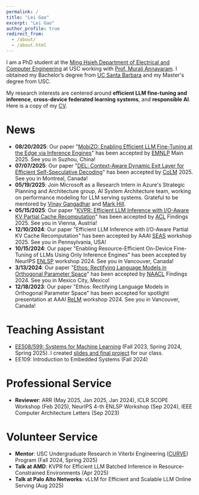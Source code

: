 ```yaml
---
permalink: /
title: "Lei Gao"
excerpt: "Lei Gao"
author_profile: true
redirect_from: 
  - /about/
  - /about.html
---
```


I am a PhD student at the [Ming Hsieh Department of Electrical and Computer Engineering](https://minghsiehece.usc.edu/) at USC working with [Prof. Murali Annavaram](http://scip-lab.usc.edu/). I obtained my Bachelor’s degree from [UC Santa Barbara](https://www.engineering.ucsb.edu/) and my Master's degree from USC. 

My research interests are centered around **efficient LLM fine-tuning and inference**, **cross-device federated learning systems**, and **responsible AI**. Here is a copy of my [CV](https://drive.google.com/file/d/1_nmI6PbiMfAH85MrOSnA6IIyZP2Sw-k6/view?usp=drive_link).

# News
* **08/20/2025**: Our paper "[MobiZO: Enabling Efficient LLM Fine-Tuning at the Edge via Inference Engines](https://arxiv.org/pdf/2409.15520)" has been accepted by [EMNLP](https://2025.emnlp.org/) Main 2025. See you in Suzhou, China!
* **07/07/2025**: Our paper "[DEL: Context-Aware Dynamic Exit Layer for Efficient Self-Speculative Decoding](https://arxiv.org/abs/2504.05598)" has been accepted by [CoLM](https://colmweb.org/) 2025. See you in Montreal, Canada!
* **05/19/2025**: Join Microsoft as a Research Intern in Azure's Strategic Planning and Architecture group, AI System Architecture team, working on performance modeling for LLM serving systems. Grateful to be mentored by [Vinay Gangadhar](https://www.linkedin.com/in/vinaygangadhar/) and [Mark Hill](https://www.linkedin.com/in/mark-hill-a0b9a21b4/).
* **05/15/2025**: Our paper "[KVPR: Efficient LLM Inference with I/O-Aware KV Partial Cache Recomputation](https://arxiv.org/abs/2411.17089)" has been accepted by [ACL](https://2025.aclweb.org/) Findings 2025. See you in Vienna, Austria!
* **12/10/2024**: Our paper "Efficient LLM Inference with I/O-Aware Partial KV Cache Recomputation" has been accepted by AAAI [SEAS](https://seasworkshop.github.io/aaai25/) workshop 2025. See you in Pennsylvania, USA!
* **10/15/2024**: Our paper "Enabling Resource-Efficient On-Device Fine-Tuning of LLMs Using Only Inference Engines" has been accepted by NeurIPS [ENLSP](https://neurips2024-enlsp.github.io/) workshop 2024. See you in Vancouver, Canada!
* **3/13/2024**: Our paper "[Ethos: Rectifying Language Models in Orthogonal Parameter Space](https://arxiv.org/abs/2403.08994)" has been accepted by [NAACL](https://aclanthology.org/2024.findings-naacl.132/) Findings 2024. See you in Mexico City, Mexico!
* **12/18/2023**: Our paper "Ethos: Rectifying Language Models in Orthogonal Parameter Space" has been accepted for spotlight presentation at AAAI [ReLM](https://sites.google.com/vectorinstitute.ai/relm2024/schedule?authuser=0) workshop 2024. See you in Vancouver, Canada! 

# Teaching Assistant
* [EE508/599: Systems for Machine Learning](https://ece-classes.usc.edu/ee599ml/) (Fall 2023, Spring 2024, Spring 2025). I created [slides and final project](https://drive.google.com/drive/folders/1-O5gVVR6GCFEz3ShQbHKn4ATEo1BcmIT?usp=sharing) for our class.
* EE109: Introduction to Embedded Systems (Fall 2024)

# Professional Service
* **Reviewer**: ARR (May 2025, Jan 2025, Jan 2024), ICLR SCOPE Workshop (Feb 2025), NeurIPS 4-th ENLSP Workshop (Sep 2024), IEEE Computer Architecture Letters (Sep 2023)

# Volunteer Service
* **Mentor**: USC Undergraduate Research in Viterbi Engineering ([CURVE](https://viterbiundergrad.usc.edu/research/curve/)) Program (Fall 2024, Spring 2025)
* **Talk at AMD**: KVPR for Efficient LLM Batched Inference in Resource-Constrained Environments (Apr 2025)
* **Talk at Palo Alto Networks**: vLLM for Efficient and Scalable LLM Online Serving (Aug 2025)